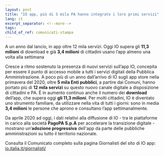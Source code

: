 ```yaml
---
layout: post
title: "IO app, più di 5 mila PA hanno integrato i loro primi servizi"
lang: it
excerpt_separator: <!--more-->
tags:
child_of_ref: comunicati-stampa
---
```


A un anno dal lancio, in app oltre 12 mila servizi. Oggi IO supera gli **11,3 milioni** di download e già **3,4 milioni** di cittadini usano l’app almeno una volta alla settimana

<!--more-->

Cresce a ritmo sostenuto la presenza di nuovi servizi sull’app IO, concepita per essere il punto di accesso mobile a tutti i servizi digitali della Pubblica Amministrazione. A poco più di un anno dall’arrivo di IO sugli app store nella primavera del 2020, oltre **5 mila Enti pubblici**, a partire dai Comuni, hanno portato più di **12 mila servizi** su questo nuovo canale digitale a disposizione di cittadini e PA. È in aumento continuo anche il numero dei **download** dell’app, che supera oggi **gli 11,3 milioni**. Per molti cittadini, IO è diventato uno strumento familiare, da utilizzare nella vita di tutti i giorni: sono in media **3,4 milioni** le persone che aprono e consultano l’app settimanalmente. 
 
Da aprile 2020 ad oggi, i dati relativi alla diffusione di IO - tra le piattaforme in carico alla società **PagoPA S.p.A** per accelerare la transizione digitale - mostrano un’**adozione progressiva** dell'app da parte delle pubbliche amministrazioni su tutto il territorio nazionale. 
 
Consulta il Comunicato completo sulla pagina Giornalisti del sito di IO app: [io.italia.it/giornalisti/](https://io.italia.it/giornalisti/)
